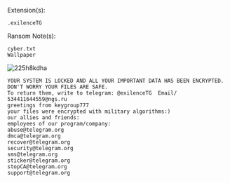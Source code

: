 Extension(s): 
```
.exilenceTG
```
Ransom Note(s): 
```
cyber.txt
Wallpaper
```
![225h8kdha](https://github.com/user-attachments/assets/c8d0a89a-bed8-4bd4-ae3f-e925304100b7)
```
YOUR SYSTEM IS LOCKED AND ALL YOUR IMPORTANT DATA HAS BEEN ENCRYPTED.
DON'T WORRY YOUR FILES ARE SAFE.
To return them, write to telegram: @exilenceTG  Email/ 534411644559@ngs.ru
greetings from keygroup777
your files were encrypted with military algorithms:)
our allies and friends:
employees of our program/company:
abuse@telegram.org
dmca@telegram.org 
recover@telegram.org
security@telegram.org
sms@telegram.org
sticker@telegram.org
stopCA@telegram.org
support@telegram.org
```
